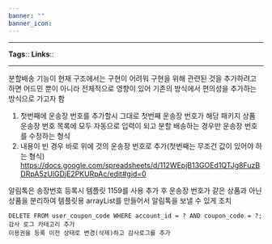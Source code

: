 ```yaml
---
banner: ""
banner_icon: 
---
```


---
**Tags**:: 
**Links**::

---
분할배송 기능이 현재 구조에서는 구현이 어려워 구현을 위해 관련된 것을 추가하려고 하면 어드민 뿐이 아니라 전체적으로 영향이 있어 기존의 방식에서 편의성을 추가하는 방식으로 가고자 함
1. 첫번째에 운송장 번호를 추가할시 그대로 첫번째 운송장 번호가 해당 패키지 상품 운송장 번호 목록에 모두 자동으로 입력이 되고 분할 배송하는 경우만 운송장 번호를 수정하는 형식
2. 내용이 빈 경우 바로 위에 것의 운송장 번호로 추가(첫번째는 무조건 값이 있어야 하는 형식)
https://docs.google.com/spreadsheets/d/112WEpjB13GOEd1QTJg8FuzBDRpA5zUlGDjE2PKURpAc/edit#gid=0

알림톡은 송장번호 등록시 템플릿 1159를 사용
추가 후 운송장 번호가 같은 상품과 아닌 상품을 분리하여 템플릿용 arrayList를 만들어서 알림톡을 보낼 수 있게 조치


```Mysql
DELETE FROM user_coupon_code WHERE account_id = ? AND coupon_code = ?;
감사 로그 카테고리 추가
이용권을 등록 이전 상태로 변경(삭제)하고 감사로그를 추가

```
# 